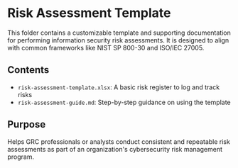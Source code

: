 # Risk Assessment Template

This folder contains a customizable template and supporting documentation for performing information security risk assessments. It is designed to align with common frameworks like NIST SP 800-30 and ISO/IEC 27005.

## Contents
- `risk-assessment-template.xlsx`: A basic risk register to log and track risks
- `risk-assessment-guide.md`: Step-by-step guidance on using the template

## Purpose
Helps GRC professionals or analysts conduct consistent and repeatable risk assessments as part of an organization's cybersecurity risk management program.
